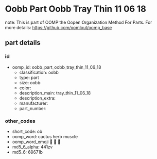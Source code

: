 # Oobb Part Oobb Tray Thin 11 06 18  

note: This is part of OOMP the Oopen Organization Method For Parts. For more details: https://github.com/oomlout/oomp_base

##  part details





### id
* oomp_id: oobb_part_oobb_tray_thin_11_06_18
  * classification: oobb
  * type: part
  * size: oobb
  * color: 
  * description_main: tray_thin_11_06_18
  * description_extra: 
  * manufacturer: 
  * part_number: 

### other_codes
* short_code: ob
* oomp_word: cactus herb muscle
* oomp_word_emoji :cactus: :herb: :muscle:
* md5_6_alpha: 441zv
* md5_6: 69671b
